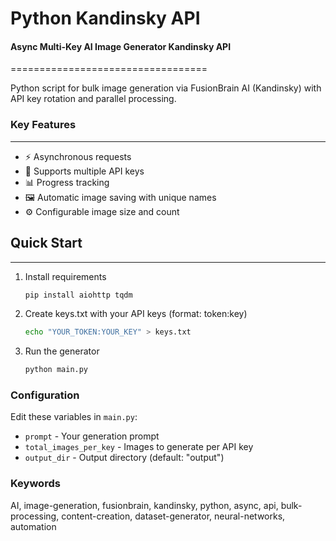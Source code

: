 # Python Kandinsky API

#### Async Multi-Key AI Image Generator Kandinsky API 
==================================

Python script for bulk image generation via FusionBrain AI (Kandinsky) with API key rotation and parallel processing.

### Key Features
------------

*   ⚡ Asynchronous requests
*   🔑 Supports multiple API keys
*   📊 Progress tracking
*   🖼️ Automatic image saving with unique names
*   ⚙️ Configurable image size and count

## Quick Start
-----------

1. Install requirements
    
    ```bash
    pip install aiohttp tqdm
    ```
    
2. Create keys.txt with your API keys (format: token:key)

    ```bash
    echo "YOUR_TOKEN:YOUR_KEY" > keys.txt
    ```
    
3. Run the generator

    ```bash
    python main.py
    ```

### Configuration


Edit these variables in `main.py`:

*   `prompt` - Your generation prompt
*   `total_images_per_key` - Images to generate per API key
*   `output_dir` - Output directory (default: "output")

### Keywords

AI, image-generation, fusionbrain, kandinsky, python, async, api, bulk-processing, content-creation, dataset-generator, neural-networks, automation